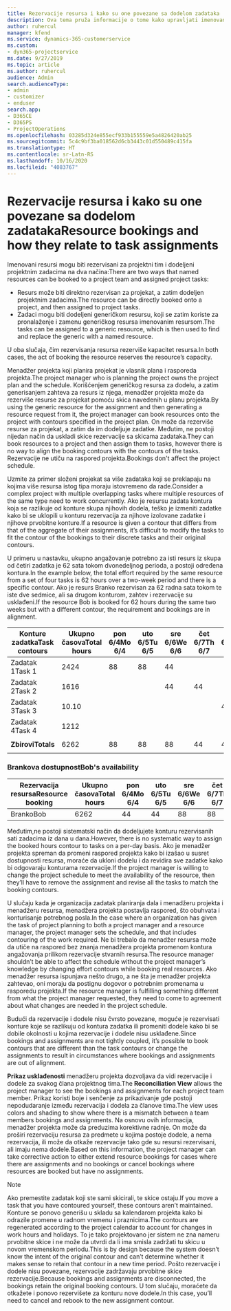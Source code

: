 ```yaml
---
title: Rezervacije resursa i kako su one povezane sa dodelom zadataka
description: Ova tema pruža informacije o tome kako upravljati imenovanim resursima, rezervacijama resursa i dodelama zadataka, kao i kakav je njihov međusobni odnos.
author: ruhercul
manager: kfend
ms.service: dynamics-365-customerservice
ms.custom:
- dyn365-projectservice
ms.date: 9/27/2019
ms.topic: article
ms.author: ruhercul
audience: Admin
search.audienceType:
- admin
- customizer
- enduser
search.app:
- D365CE
- D365PS
- ProjectOperations
ms.openlocfilehash: 03285d324e855ecf933b155559e5a4826420ab25
ms.sourcegitcommit: 5c4c9bf3ba018562d6cb3443c01d550489c415fa
ms.translationtype: HT
ms.contentlocale: sr-Latn-RS
ms.lasthandoff: 10/16/2020
ms.locfileid: "4083767"
---
```

# <a name="resource-bookings-and-how-they-relate-to-task-assignments"></a><span data-ttu-id="09e70-103">Rezervacije resursa i kako su one povezane sa dodelom zadataka</span><span class="sxs-lookup"><span data-stu-id="09e70-103">Resource bookings and how they relate to task assignments</span></span>


<span data-ttu-id="09e70-104">Imenovani resursi mogu biti rezervisani za projektni tim i dodeljeni projektnim zadacima na dva načina:</span><span class="sxs-lookup"><span data-stu-id="09e70-104">There are two ways that named resources can be booked to a project team and assigned project tasks:</span></span>

- <span data-ttu-id="09e70-105">Resurs može biti direktno rezervisan za projekat, a zatim dodeljen projektnim zadacima.</span><span class="sxs-lookup"><span data-stu-id="09e70-105">The resource can be directly booked onto a project, and then assigned to project tasks.</span></span>
- <span data-ttu-id="09e70-106">Zadaci mogu biti dodeljeni generičkom resursu, koji se zatim koriste za pronalaženje i zamenu generičkog resursa imenovanim resursom.</span><span class="sxs-lookup"><span data-stu-id="09e70-106">The tasks can be assigned to a generic resource, which is then used to find and replace the generic with a named resource.</span></span> 

<span data-ttu-id="09e70-107">U oba slučaja, čim rezervisanja resursa rezerviše kapacitet resursa.</span><span class="sxs-lookup"><span data-stu-id="09e70-107">In both cases, the act of booking the resource reserves the resource’s capacity.</span></span>

<span data-ttu-id="09e70-108">Menadžer projekta koji planira projekat je vlasnik plana i rasporeda projekta.</span><span class="sxs-lookup"><span data-stu-id="09e70-108">The project manager who is planning the project owns the project plan and the schedule.</span></span> <span data-ttu-id="09e70-109">Korišćenjem generičkog resursa za dodelu, a zatim generisanjem zahteva za resurs iz njega, menadžer projekta može da rezerviše resurse za projekat pomoću skica navedenih u planu projekta.</span><span class="sxs-lookup"><span data-stu-id="09e70-109">By using the generic resource for the assignment and then generating a resource request from it, the project manager can book resources onto the project with contours specified in the project plan.</span></span> <span data-ttu-id="09e70-110">On može da rezerviše resurse za projekat, a zatim da im dodeljuje zadatke. Međutim, ne postoji nijedan način da uskladi skice rezervacije sa skicama zadataka.</span><span class="sxs-lookup"><span data-stu-id="09e70-110">They can book resources to a project and then assign them to tasks, however there is no way to align the booking contours with the contours of the tasks.</span></span> <span data-ttu-id="09e70-111">Rezervacije ne utiču na raspored projekta.</span><span class="sxs-lookup"><span data-stu-id="09e70-111">Bookings don't affect the project schedule.</span></span>

<span data-ttu-id="09e70-112">Uzmite za primer složeni projekat sa više zadataka koji se preklapaju na kojima više resursa istog tipa moraju istovremeno da rade.</span><span class="sxs-lookup"><span data-stu-id="09e70-112">Consider a complex project with multiple overlapping tasks where multiple resources of the same type need to work concurrently.</span></span> <span data-ttu-id="09e70-113">Ako je resursu zadata kontura koja se razlikuje od konture skupa njihovih dodela, teško je izmeniti zadatke kako bi se uklopili u konturu rezervacija za njihove izolovane zadatke i njihove prvobitne konture.</span><span class="sxs-lookup"><span data-stu-id="09e70-113">If a resource is given a contour that differs from that of the aggregate of their assignments, it’s difficult to modify the tasks to fit the contour of the bookings to their discrete tasks and their original contours.</span></span>

<span data-ttu-id="09e70-114">U primeru u nastavku, ukupno angažovanje potrebno za isti resurs iz skupa od četiri zadatka je 62 sata tokom dvonedeljnog perioda, a postoji određena kontura.</span><span class="sxs-lookup"><span data-stu-id="09e70-114">In the example below, the total effort required by the same resource from a set of four tasks is 62 hours over a two-week period and there is a specific contour.</span></span> <span data-ttu-id="09e70-115">Ako je resurs Branko rezervisan za 62 radna sata tokom te iste dve sedmice, ali sa drugom konturom, zahtev i rezervacije su usklađeni.</span><span class="sxs-lookup"><span data-stu-id="09e70-115">If the resource Bob is booked for 62 hours during the same two weeks but with a different contour, the requirement and bookings are in alignment.</span></span>

| <span data-ttu-id="09e70-116">**Konture zadatka**</span><span class="sxs-lookup"><span data-stu-id="09e70-116">**Task contours**</span></span>    | <span data-ttu-id="09e70-117">**Ukupno časova**</span><span class="sxs-lookup"><span data-stu-id="09e70-117">**Total hours**</span></span> | <span data-ttu-id="09e70-118">pon 6/4</span><span class="sxs-lookup"><span data-stu-id="09e70-118">Mo 6/4</span></span> | <span data-ttu-id="09e70-119">uto 6/5</span><span class="sxs-lookup"><span data-stu-id="09e70-119">Tu 6/5</span></span> | <span data-ttu-id="09e70-120">sre 6/6</span><span class="sxs-lookup"><span data-stu-id="09e70-120">We 6/6</span></span> | <span data-ttu-id="09e70-121">čet 6/7</span><span class="sxs-lookup"><span data-stu-id="09e70-121">Th 6/7</span></span> | <span data-ttu-id="09e70-122">pet 6/8</span><span class="sxs-lookup"><span data-stu-id="09e70-122">Fr 6/8</span></span> | <span data-ttu-id="09e70-123">sub 6/9</span><span class="sxs-lookup"><span data-stu-id="09e70-123">Sa 6/9</span></span> | <span data-ttu-id="09e70-124">ne 6/10</span><span class="sxs-lookup"><span data-stu-id="09e70-124">Su 6/10</span></span> | <span data-ttu-id="09e70-125">pon 6/11</span><span class="sxs-lookup"><span data-stu-id="09e70-125">Mo 6/11</span></span> | <span data-ttu-id="09e70-126">uto 6/12</span><span class="sxs-lookup"><span data-stu-id="09e70-126">Tu 6/12</span></span> | <span data-ttu-id="09e70-127">sre 6/13</span><span class="sxs-lookup"><span data-stu-id="09e70-127">We 6/13</span></span> | <span data-ttu-id="09e70-128">čet 6/14</span><span class="sxs-lookup"><span data-stu-id="09e70-128">Th 6/14</span></span> | <span data-ttu-id="09e70-129">pet 6/15</span><span class="sxs-lookup"><span data-stu-id="09e70-129">Fr 6/15</span></span> |
|----------------------|-----------------|--------|--------|--------|--------|--------|--------|---------|---------|---------|---------|---------|---------|
| <span data-ttu-id="09e70-130">Zadatak 1</span><span class="sxs-lookup"><span data-stu-id="09e70-130">Task 1</span></span>               | <span data-ttu-id="09e70-131">24</span><span class="sxs-lookup"><span data-stu-id="09e70-131">24</span></span>              | <span data-ttu-id="09e70-132">8</span><span class="sxs-lookup"><span data-stu-id="09e70-132">8</span></span>      | <span data-ttu-id="09e70-133">8</span><span class="sxs-lookup"><span data-stu-id="09e70-133">8</span></span>      | <span data-ttu-id="09e70-134">4</span><span class="sxs-lookup"><span data-stu-id="09e70-134">4</span></span>      |        |        |        |         |         |         | <span data-ttu-id="09e70-135">4</span><span class="sxs-lookup"><span data-stu-id="09e70-135">4</span></span>       |         |         |
| <span data-ttu-id="09e70-136">Zadatak 2</span><span class="sxs-lookup"><span data-stu-id="09e70-136">Task 2</span></span>               | <span data-ttu-id="09e70-137">16</span><span class="sxs-lookup"><span data-stu-id="09e70-137">16</span></span>              |        |        | <span data-ttu-id="09e70-138">4</span><span class="sxs-lookup"><span data-stu-id="09e70-138">4</span></span>      | <span data-ttu-id="09e70-139">4</span><span class="sxs-lookup"><span data-stu-id="09e70-139">4</span></span>      |        |        |         | <span data-ttu-id="09e70-140">8</span><span class="sxs-lookup"><span data-stu-id="09e70-140">8</span></span>       |         |         |         |         |
| <span data-ttu-id="09e70-141">Zadatak 3</span><span class="sxs-lookup"><span data-stu-id="09e70-141">Task 3</span></span>               | <span data-ttu-id="09e70-142">10.</span><span class="sxs-lookup"><span data-stu-id="09e70-142">10</span></span>              |        |        |        |        | <span data-ttu-id="09e70-143">4</span><span class="sxs-lookup"><span data-stu-id="09e70-143">4</span></span>      |        |         |         | <span data-ttu-id="09e70-144">4</span><span class="sxs-lookup"><span data-stu-id="09e70-144">4</span></span>       |         | <span data-ttu-id="09e70-145">2</span><span class="sxs-lookup"><span data-stu-id="09e70-145">2</span></span>       |         |
| <span data-ttu-id="09e70-146">Zadatak 4</span><span class="sxs-lookup"><span data-stu-id="09e70-146">Task 4</span></span>               | <span data-ttu-id="09e70-147">12</span><span class="sxs-lookup"><span data-stu-id="09e70-147">12</span></span>              |        |        |        |        |        |        |         |         |         | <span data-ttu-id="09e70-148">4</span><span class="sxs-lookup"><span data-stu-id="09e70-148">4</span></span>       |         | <span data-ttu-id="09e70-149">8</span><span class="sxs-lookup"><span data-stu-id="09e70-149">8</span></span>       |
|                      |                 |        |        |        |        |        |        |         |         |         |         |         |         |
| <span data-ttu-id="09e70-150">**Zbirovi**</span><span class="sxs-lookup"><span data-stu-id="09e70-150">**Totals**</span></span>           | <span data-ttu-id="09e70-151">62</span><span class="sxs-lookup"><span data-stu-id="09e70-151">62</span></span>              | <span data-ttu-id="09e70-152">8</span><span class="sxs-lookup"><span data-stu-id="09e70-152">8</span></span>      | <span data-ttu-id="09e70-153">8</span><span class="sxs-lookup"><span data-stu-id="09e70-153">8</span></span>      | <span data-ttu-id="09e70-154">8</span><span class="sxs-lookup"><span data-stu-id="09e70-154">8</span></span>      | <span data-ttu-id="09e70-155">4</span><span class="sxs-lookup"><span data-stu-id="09e70-155">4</span></span>      | <span data-ttu-id="09e70-156">4</span><span class="sxs-lookup"><span data-stu-id="09e70-156">4</span></span>      |        |         | <span data-ttu-id="09e70-157">8</span><span class="sxs-lookup"><span data-stu-id="09e70-157">8</span></span>       | <span data-ttu-id="09e70-158">4</span><span class="sxs-lookup"><span data-stu-id="09e70-158">4</span></span>       | <span data-ttu-id="09e70-159">8</span><span class="sxs-lookup"><span data-stu-id="09e70-159">8</span></span>       | <span data-ttu-id="09e70-160">2</span><span class="sxs-lookup"><span data-stu-id="09e70-160">2</span></span>       | <span data-ttu-id="09e70-161">8</span><span class="sxs-lookup"><span data-stu-id="09e70-161">8</span></span>       |
|                      |                 |        |        |        |        |        |        |         |         |         |         |

### <a name="bobs-availability"></a><span data-ttu-id="09e70-162">Brankova dostupnost</span><span class="sxs-lookup"><span data-stu-id="09e70-162">Bob's availability</span></span>
| <span data-ttu-id="09e70-163">**Rezervacija   resursa**</span><span class="sxs-lookup"><span data-stu-id="09e70-163">**Resource   booking**</span></span> | <span data-ttu-id="09e70-164">**Ukupno časova**</span><span class="sxs-lookup"><span data-stu-id="09e70-164">**Total hours**</span></span> | <span data-ttu-id="09e70-165">pon 6/4</span><span class="sxs-lookup"><span data-stu-id="09e70-165">Mo 6/4</span></span> | <span data-ttu-id="09e70-166">uto 6/5</span><span class="sxs-lookup"><span data-stu-id="09e70-166">Tu 6/5</span></span> | <span data-ttu-id="09e70-167">sre 6/6</span><span class="sxs-lookup"><span data-stu-id="09e70-167">We 6/6</span></span> | <span data-ttu-id="09e70-168">čet 6/7</span><span class="sxs-lookup"><span data-stu-id="09e70-168">Th 6/7</span></span> | <span data-ttu-id="09e70-169">pet 6/8</span><span class="sxs-lookup"><span data-stu-id="09e70-169">Fr 6/8</span></span> | <span data-ttu-id="09e70-170">sub 6/9</span><span class="sxs-lookup"><span data-stu-id="09e70-170">Sa 6/9</span></span> | <span data-ttu-id="09e70-171">ne 6/10</span><span class="sxs-lookup"><span data-stu-id="09e70-171">Su 6/10</span></span> | <span data-ttu-id="09e70-172">pon 6/11</span><span class="sxs-lookup"><span data-stu-id="09e70-172">Mo 6/11</span></span> | <span data-ttu-id="09e70-173">uto 6/12</span><span class="sxs-lookup"><span data-stu-id="09e70-173">Tu 6/12</span></span> | <span data-ttu-id="09e70-174">sre 6/13</span><span class="sxs-lookup"><span data-stu-id="09e70-174">We 6/13</span></span> | <span data-ttu-id="09e70-175">čet 6/14</span><span class="sxs-lookup"><span data-stu-id="09e70-175">Th 6/14</span></span> | <span data-ttu-id="09e70-176">pet 6/15</span><span class="sxs-lookup"><span data-stu-id="09e70-176">Fr 6/15</span></span> |
|------------------------|-----------------|--------|--------|--------|--------|--------|--------|---------|---------|---------|---------|---------|---------|
| <span data-ttu-id="09e70-177">Branko</span><span class="sxs-lookup"><span data-stu-id="09e70-177">Bob</span></span>                    | <span data-ttu-id="09e70-178">62</span><span class="sxs-lookup"><span data-stu-id="09e70-178">62</span></span>              | <span data-ttu-id="09e70-179">4</span><span class="sxs-lookup"><span data-stu-id="09e70-179">4</span></span>      | <span data-ttu-id="09e70-180">4</span><span class="sxs-lookup"><span data-stu-id="09e70-180">4</span></span>      | <span data-ttu-id="09e70-181">8</span><span class="sxs-lookup"><span data-stu-id="09e70-181">8</span></span>      | <span data-ttu-id="09e70-182">8</span><span class="sxs-lookup"><span data-stu-id="09e70-182">8</span></span>      | <span data-ttu-id="09e70-183">8</span><span class="sxs-lookup"><span data-stu-id="09e70-183">8</span></span>      |        |         | <span data-ttu-id="09e70-184">4</span><span class="sxs-lookup"><span data-stu-id="09e70-184">4</span></span>       | <span data-ttu-id="09e70-185">4</span><span class="sxs-lookup"><span data-stu-id="09e70-185">4</span></span>       | <span data-ttu-id="09e70-186">8</span><span class="sxs-lookup"><span data-stu-id="09e70-186">8</span></span>       | <span data-ttu-id="09e70-187">8</span><span class="sxs-lookup"><span data-stu-id="09e70-187">8</span></span>       | <span data-ttu-id="09e70-188">6.</span><span class="sxs-lookup"><span data-stu-id="09e70-188">6</span></span>       |

<span data-ttu-id="09e70-189">Međutim,ne postoji sistematski način da dodeljujete konturu rezervisanih sati zadacima iz dana u dana.</span><span class="sxs-lookup"><span data-stu-id="09e70-189">However, there is no systematic way to assign the booked hours contour to tasks on a per-day basis.</span></span> <span data-ttu-id="09e70-190">Ako je menadžer projekta spreman da promeni raspored projekta kako bi izašao u susret dostupnosti resursa, moraće da ukloni dodelu i da revidira sve zadatke kako bi odgovaraju konturama rezervacije.</span><span class="sxs-lookup"><span data-stu-id="09e70-190">If the project manager is willing to change the project schedule to meet the availability of the resource, then they’ll have to remove the assignment and revise all the tasks to match the booking contours.</span></span>

<span data-ttu-id="09e70-191">U slučaju kada je organizacija zadatak planiranja dala i menadžeru projekta i menadžeru resursa, menadžera projekta postavlja raspored, što obuhvata i konturisanje potrebnog posla.</span><span class="sxs-lookup"><span data-stu-id="09e70-191">In the case where an organization has given the task of project planning to both a project manager and a resource manager, the project manager sets the schedule, and that includes contouring of the work required.</span></span> <span data-ttu-id="09e70-192">Ne bi trebalo da menadžer resursa može da utiče na raspored bez znanja menadžera projekta promenom kontura angažovanja prilikom rezervacije stvarnih resursa.</span><span class="sxs-lookup"><span data-stu-id="09e70-192">The resource manager shouldn’t be able to affect the schedule without the project manager’s knowledge by changing effort contours while booking real resources.</span></span> <span data-ttu-id="09e70-193">Ako menadžer resursa ispunjava nešto drugo, a ne šta je menadžer projekta zahtevao, oni moraju da postignu dogovor o potrebnim promenama u rasporedu projekta.</span><span class="sxs-lookup"><span data-stu-id="09e70-193">If the resource manager is fulfilling something different from what the project manager requested, they need to come to agreement about what changes are needed in the project schedule.</span></span>

<span data-ttu-id="09e70-194">Budući da rezervacije i dodele nisu čvrsto povezane, moguće je rezervisati konture koje se razlikuju od kontura zadatka ili promeniti dodele kako bi se dobile okolnosti u kojima rezervacije i dodele nisu usklađene.</span><span class="sxs-lookup"><span data-stu-id="09e70-194">Since bookings and assignments are not tightly coupled, it’s possible to book contours that are different than the task contours or change the assignments to result in circumstances where bookings and assignments are out of alignment.</span></span>

<span data-ttu-id="09e70-195">**Prikaz usklađenosti** menadžeru projekta dozvoljava da vidi rezervacije i dodele za svakog člana projektnog tima.</span><span class="sxs-lookup"><span data-stu-id="09e70-195">The **Reconciliation View** allows the project manager to see the bookings and assignments for each project team member.</span></span> <span data-ttu-id="09e70-196">Prikaz koristi boje i senčenje za prikazivanje gde postoji nepodudaranje između rezervacija i dodela za članove tima.</span><span class="sxs-lookup"><span data-stu-id="09e70-196">The view uses colors and shading to show where there is a mismatch between a team members bookings and assignments.</span></span> <span data-ttu-id="09e70-197">Na osnovu ovih informacija, menadžer projekta može da preduzima korektivne radnje. On može da proširi rezervaciju resursa za predmete u kojima postoje dodele, a nema rezervacija, ili može da otkaže rezervacije tako gde su resursi rezervisani, ali imaju nema dodele.</span><span class="sxs-lookup"><span data-stu-id="09e70-197">Based on this information, the project manager can take corrective action to either extend resource bookings for cases where there are assignments and no bookings or cancel bookings where resources are booked but have no assignments.</span></span>

> [!NOTE]
> <span data-ttu-id="09e70-198">Ako premestite zadatak koji ste sami skicirali, te skice ostaju.</span><span class="sxs-lookup"><span data-stu-id="09e70-198">If you move a task that you have contoured yourself, these contours aren’t maintained.</span></span> <span data-ttu-id="09e70-199">Konture se ponovo generišu u skladu sa kalendarom projekta kako bi odrazile promene u radnom vremenu i praznicima.</span><span class="sxs-lookup"><span data-stu-id="09e70-199">The contours are regenerated according to the project calendar to account for changes in work hours and holidays.</span></span> <span data-ttu-id="09e70-200">To je tako projektovano jer sistem ne zna nameru prvobitne skice i ne može da utvrdi da li ima smisla zadržati tu skicu u novom vremenskom periodu.</span><span class="sxs-lookup"><span data-stu-id="09e70-200">This is by design because the system doesn’t know the intent of the original contour and can’t determine whether it makes sense to retain that contour in a new time period.</span></span> <span data-ttu-id="09e70-201">Pošto rezervacije i dodele nisu povezane, rezervacije zadržavaju prvobitne skice rezervacije.</span><span class="sxs-lookup"><span data-stu-id="09e70-201">Because bookings and assignments are disconnected, the bookings retain the original booking contours.</span></span> <span data-ttu-id="09e70-202">U tom slučaju, moraćete da otkažete i ponovo rezervišete za konturu nove dodele.</span><span class="sxs-lookup"><span data-stu-id="09e70-202">In this case, you’ll need to cancel and rebook to the new assignment contour.</span></span>

